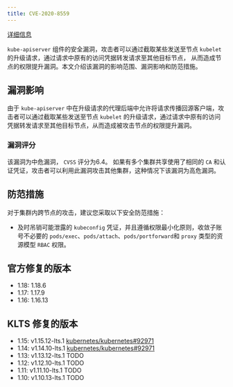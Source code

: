 ```yaml
---
title: CVE-2020-8559
---
```


[详细信息](https://www.cvedetails.com/cve/CVE-2020-8559)

`kube-apiserver` 组件的安全漏洞，攻击者可以通过截取某些发送至节点 `kubelet` 的升级请求，通过请求中原有的访问凭据转发请求至其他目标节点，
从而造成节点的权限提升漏洞。本文介绍该漏洞的影响范围、漏洞影响和防范措施。

## 漏洞影响

由于 `kube-apiserver` 中在升级请求的代理后端中允许将请求传播回源客户端，攻击者可以通过截取某些发送至节点 `kubelet` 的升级请求，通过请求中原有的访问凭据转发请求至其他目标节点，从而造成被攻击节点的权限提升漏洞。

### 漏洞评分

该漏洞为中危漏洞， `CVSS` 评分为6.4。
如果有多个集群共享使用了相同的 `CA` 和认证凭证，攻击者可以利用此漏洞攻击其他集群，这种情况下该漏洞为高危漏洞。

## 防范措施

对于集群内跨节点的攻击，建议您采取以下安全防范措施：
- 及时吊销可能泄露的 `kubeconfig` 凭证，并且遵循权限最小化原则，收敛子账号不必要的 `pods/exec`、`pods/attach`、`pods/portforward`和 `proxy` 类型的资源模型 `RBAC` 权限。

## 官方修复的版本

- 1.18: 1.18.6
- 1.17: 1.17.9
- 1.16: 1.16.13

## KLTS 修复的版本

- 1.15: v1.15.12-lts.1 [kubernetes/kubernetes#92971](https://github.com/kubernetes/kubernetes/pull/92971.patch)
- 1.14: v1.14.10-lts.1 [kubernetes/kubernetes#92971](https://github.com/kubernetes/kubernetes/pull/92971.patch)
- 1.13: v1.13.12-lts.1 TODO
- 1.12: v1.12.10-lts.1 TODO
- 1.11: v1.11.10-lts.1 TODO
- 1.10: v1.10.13-lts.1 TODO
